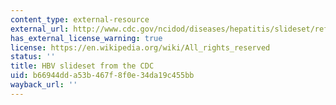 ```yaml
---
content_type: external-resource
external_url: http://www.cdc.gov/ncidod/diseases/hepatitis/slideset/refugee/index.htm
has_external_license_warning: true
license: https://en.wikipedia.org/wiki/All_rights_reserved
status: ''
title: HBV slideset from the CDC
uid: b66944dd-a53b-467f-8f0e-34da19c455bb
wayback_url: ''
---
```

